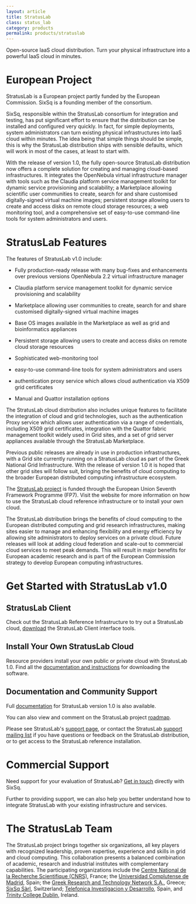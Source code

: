 ```yaml
---
layout: article
title: StratusLab
class: status_lab
category: products
permalink: products/stratuslab
---
```


Open-source IaaS cloud distribution. Turn your physical infrastructure into a
powerful IaaS cloud in minutes.


European Project
================

StratusLab is a European project partly funded by the European Commission.
SixSq is a founding member of the consortium.

SixSq, responsible within the StratusLab consortium for integration and
testing, has put significant effort to ensure that the distribution can be
installed and configured very quickly. In fact, for simple deployments, system
administrators can turn existing physical infrastructures into IaaS cloud
within minutes. The idea being that simple things should be simple, this is
why the StratusLab distribution ships with sensible defaults, which will work
in most of the cases, at least to start with.

With the release of version 1.0, the fully open-source StratusLab distribution
now offers a complete solution for creating and managing cloud-based
infrastructures. It integrates the OpenNebula virtual infrastructure manager
with tools such as the Claudia platform service management toolkit for dynamic
service provisioning and scalability; a Marketplace allowing scientific user
communities to create, search for and share customised digitally-signed
virtual machine images; persistent storage allowing users to create and access
disks on remote cloud storage resources; a web monitoring tool, and a
comprehensive set of easy-to-use command-line tools for system administrators
and users.

StratusLab Features
===================

The features of StratusLab v1.0 include:

  * Fully production-ready release with many bug-fixes and enhancements over
    previous versions OpenNebula 2.2 virtual infrastructure manager

  * Claudia platform service management toolkit for dynamic service
    provisioning and scalability

  * Marketplace allowing user communities to create, search for and share
    customised digitally-signed virtual machine images

  * Base OS images available in the Marketplace as well as grid and
    bioinformatics appliances

  * Persistent storage allowing users to create and access disks on remote
    cloud storage resources

  * Sophisticated web-monitoring tool

  * easy-to-use command-line tools for system administrators and users

  * authentication proxy service which allows cloud authentication via X509
    grid certificates

  * Manual and Quattor installation options

The StratusLab cloud distribution also includes unique features to facilitate
the integration of cloud and grid technologies, such as the authentication
Proxy service which allows user authentication via a range of credentials,
including X509 grid certificates, integration with the Quattor fabric
management toolkit widely used in Grid sites, and a set of grid server
appliances available through the StratusLab Marketplace.

Previous public releases are already in use in production infrastructures,
with a Grid site currently running on a StratusLab cloud as part of the Greek
National Grid Infrastructure. With the release of version 1.0 it is hoped that
other grid sites will follow suit, bringing the benefits of cloud computing to
the broader European distributed computing infrastructure ecosystem.

The [StratusLab project](http://stratuslab.eu) is funded through the European
Union Seventh Framework Programme (FP7). Visit the website for more
information on how to use the StratusLab cloud reference infrastructure or to
install your own cloud.

The StratusLab distribution brings the benefits of cloud computing to the
European distributed computing and grid research infrastructures, making sites
easier to manage and enhancing flexibility and energy efficiency by allowing
site administrators to deploy services on a private cloud. Future releases
will look at adding cloud federation and scale-out to commercial cloud
services to meet peak demands. This will result in major benefits for European
academic research and is part of the European Commission strategy to develop
European computing infrastructures.

Get Started with StratusLab v1.0
================================

StratusLab Client
-----------------

Check out the StratusLab Reference Infrastructure to try out a StratusLab
cloud, [download](http://www.stratuslab.eu/doku.php/release:users) the
StratusLab Client interface tools.

Install Your Own StratusLab Cloud
---------------------------------

Resource providers install your own public or private cloud with StratusLab
1.0. Find all the [documentation and
instructions](http://www.stratuslab.eu/doku.php/release:providers) for
downloading the software.

Documentation and Community Support
-----------------------------------

Full [documentation](http://www.stratuslab.eu/doku.php/documentation) for
StratusLab version 1.0 is also available.

You can also view and comment on the StratusLab project
[roadmap](http://www.stratuslab.eu/doku.php/roadmap:project_roadmap).

Please see StratusLab's [support
page](http://www.stratuslab.eu/doku.php/support), or contact the StratusLab
[support mailing list](mailto:support@stratuslab.eu) if you have questions or feedback on the StratusLab
distribution, or to get access to the StratusLab reference installation.

Commercial Support
==================

Need support for your evaluation of StratusLab? [Get in touch](support@sixsq.com) directly with
SixSq.

Further to providing support, we can also help you better understand how to
integrate StratusLab with your existing infrastructure and services.

The StratusLab Team
===================

The StratusLab project brings together six organizations, all key players with
recognized leadership, proven expertise, experience and skills in grid and
cloud computing. This collaboration presents a balanced combination of
academic, research and industrial institutes with complementary capabilities.
The participating organizations include the [Centre National de la Recherche
Scientifique (CNRS)](http://cnrs.fr/), France; the [Universidad Complutense de
Madrid](http://ucm.es/), Spain; the [Greek Research and Technology Network
S.A.](http://grnet.gr/), Greece; [SixSq Sàrl](http://sixsq.com), Switzerland;
[Telefonica Investigacion y Desarrollo](http://tid.es/), Spain, and [Trinity
College Dublin](http://tcd.ie/), Ireland.
